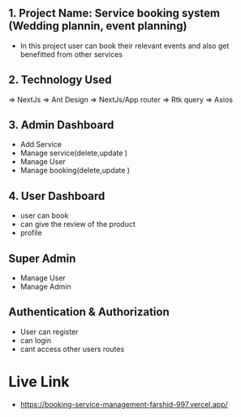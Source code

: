 ## 1. Project Name: Service booking system (Wedding plannin, event planning)

- In this project user can book their relevant events and also get benefitted from other services

## 2. Technology Used

=> NextJs
=> Ant Design
=> NextJs/App router
=> Rtk query
=> Axios

## 3. Admin Dashboard

- Add Service
- Manage service(delete,update )
- Manage User
- Manage booking(delete,update )

## 4. User Dashboard

- user can book
- can give the review of the product
- profile

## Super Admin

- Manage User
- Manage Admin

## Authentication & Authorization

- User can register
- can login
- cant access other users routes

# Live Link

- https://booking-service-management-farshid-997.vercel.app/
